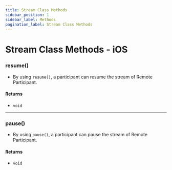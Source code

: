 ```yaml
---
title: Stream Class Methods
sidebar_position: 1
sidebar_label: Methods
pagination_label: Stream Class Methods
---
```


# Stream Class Methods - iOS

<div class="sdk-api-ref-only-h4">

### resume()

- By using `resume()`, a participant can resume the stream of Remote Participant.

#### Returns

- `void`

---

### pause()

- By using `pause()`, a participant can pause the stream of Remote Participant.

#### Returns

- `void`

</div>
